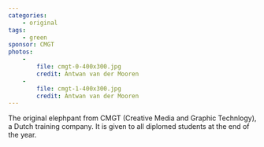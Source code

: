 ```yaml
---
categories:
    - original
tags:
    - green
sponsor: CMGT
photos:
    -
        file: cmgt-0-400x300.jpg
        credit: Antwan van der Mooren
    -
        file: cmgt-1-400x300.jpg
        credit: Antwan van der Mooren
---
```

The original elephpant from CMGT (Creative Media and Graphic Technlogy), a Dutch training company. It is given to all diplomed students at the end of the year.